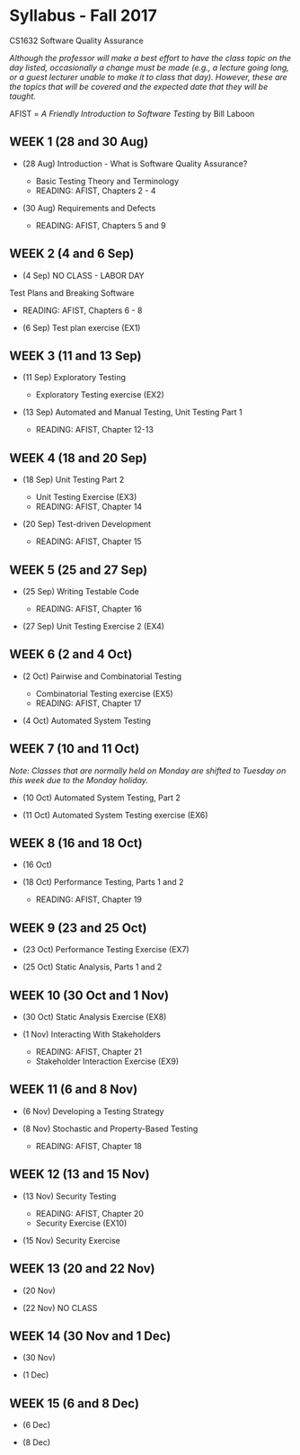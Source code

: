 # Syllabus - Fall 2017
CS1632 Software Quality Assurance

_Although the professor will make a best effort to have the class topic on the day listed, occasionally a change must be made (e.g., a lecture going long, or a guest lecturer unable to make it to class that day).  However, these are the topics that will be covered and the expected date that they will be taught._

AFIST = _A Friendly Introduction to Software Testing_ by Bill Laboon

## WEEK 1 (28 and 30 Aug)
* (28 Aug) Introduction - What is Software Quality Assurance?
  * Basic Testing Theory and Terminology
  * READING: AFIST, Chapters 2 - 4

* (30 Aug) Requirements and Defects
  * READING: AFIST, Chapters 5 and 9

## WEEK 2 (4 and 6 Sep)

* (4 Sep) NO CLASS - LABOR DAY

Test Plans and Breaking Software
  * READING: AFIST, Chapters 6 - 8

* (6 Sep) Test plan exercise (EX1)

## WEEK 3 (11 and 13 Sep)

* (11 Sep) Exploratory Testing
  * Exploratory Testing exercise (EX2)

* (13 Sep) Automated and Manual Testing, Unit Testing Part 1
  * READING: AFIST, Chapter 12-13

## WEEK 4 (18 and 20 Sep)

* (18 Sep) Unit Testing Part 2
  * Unit Testing Exercise (EX3)
  * READING: AFIST, Chapter 14

* (20 Sep) Test-driven Development
  * READING: AFIST, Chapter 15

## WEEK 5 (25 and 27 Sep)

* (25 Sep) Writing Testable Code
  * READING: AFIST, Chapter 16

* (27 Sep) Unit Testing Exercise 2 (EX4)

## WEEK 6 (2 and 4 Oct)

* (2 Oct) Pairwise and Combinatorial Testing
  * Combinatorial Testing exercise (EX5)
  * READING: AFIST, Chapter 17

* (4 Oct) Automated System Testing

## WEEK 7 (10 and 11 Oct)

_Note: Classes that are normally held on Monday are shifted to Tuesday on this week due to the Monday holiday._

  * (10 Oct) Automated System Testing, Part 2

  * (11 Oct) Automated System Testing exercise (EX6)

## WEEK 8 (16 and 18 Oct)

* (16 Oct)

* (18 Oct) Performance Testing, Parts 1 and 2
  * READING: AFIST, Chapter 19

## WEEK 9 (23 and 25 Oct)

* (23 Oct) Performance Testing Exercise (EX7)

* (25 Oct) Static Analysis, Parts 1 and 2

## WEEK 10 (30 Oct and 1 Nov)

* (30 Oct) Static Analysis Exercise (EX8)

* (1 Nov) Interacting With Stakeholders
  * READING: AFIST, Chapter 21
  * Stakeholder Interaction Exercise (EX9)

## WEEK 11 (6 and 8 Nov)

* (6 Nov) Developing a Testing Strategy

* (8 Nov) Stochastic and Property-Based Testing
  * READING: AFIST, Chapter 18

## WEEK 12 (13 and 15 Nov)

* (13 Nov) Security Testing
  * READING: AFIST, Chapter 20
  * Security Exercise (EX10)

* (15 Nov) Security Exercise

## WEEK 13 (20 and 22 Nov)

* (20 Nov) 

* (22 Nov) NO CLASS

## WEEK 14 (30 Nov and 1 Dec)

* (30 Nov) 

* (1 Dec)

## WEEK 15 (6 and 8 Dec)

* (6 Dec) 

* (8 Dec)











